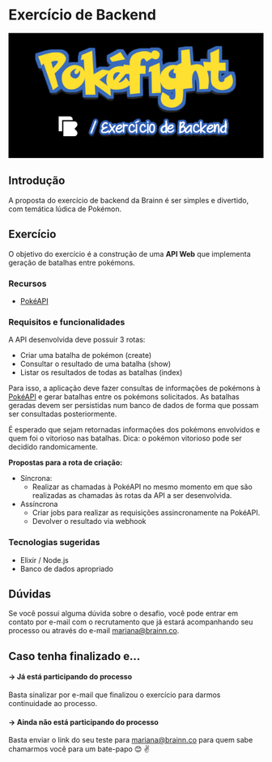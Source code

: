 # Exercício de Backend

![](images/header.png)

## Introdução

A proposta do exercício de backend da Brainn é ser simples e divertido, com temática lúdica de Pokémon.

## Exercício

O objetivo do exercício é a construção de uma **API Web** que implementa geração de batalhas entre pokémons.

### Recursos

- [PokéAPI](https://pokeapi.co/)

### Requisitos e funcionalidades

A API desenvolvida deve possuir 3 rotas:

- Criar uma batalha de pokémon (create)
- Consultar o resultado de uma batalha (show)
- Listar os resultados de todas as batalhas (index)

Para isso, a aplicação deve fazer consultas de informações de pokémons à [PokéAPI](https://pokeapi.co/) e gerar batalhas entre os pokémons solicitados. As batalhas geradas devem ser persistidas num banco de dados de forma que possam ser consultadas posteriormente.

É esperado que sejam retornadas informações dos pokémons envolvidos e quem foi o vitorioso nas batalhas. Dica: o pokémon vitorioso pode ser decidido randomicamente.


**Propostas para a rota de criação:**

- Síncrona:
  - Realizar as chamadas à PokéAPI no mesmo momento em que são realizadas as chamadas às rotas da API a ser desenvolvida.
- Assíncrona
  - Criar jobs para realizar as requisições assincronamente na PokéAPI.
  - Devolver o resultado via webhook


### Tecnologias sugeridas

- Elixir / Node.js
- Banco de dados apropriado


## Dúvidas

Se você possui alguma dúvida sobre o desafio, você pode entrar em contato por e-mail com o recrutamento que já estará acompanhando seu processo ou através do e-mail mariana@brainn.co.

## Caso tenha finalizado e...

#### → Já está participando do processo

Basta sinalizar por e-mail que finalizou o exercício para darmos continuidade ao processo.

#### → Ainda não está participando do processo

Basta enviar o link do seu teste para mariana@brainn.co para quem sabe chamarmos você para um bate-papo :blush: :v:
